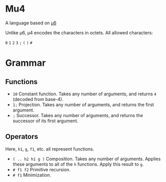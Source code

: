 # Mu4
A language based on [μ6](https://github.com/bforte/mu6/)

Unlike μ6, μ4 encodes the characters in octets. All allowed characters:

`0` `1` `2` `3` `;` `(` `)` `#`

# Grammar
## Functions
* `10` Constant function. Takes any number of arguments, and returns `4` (decoded from base-4).
* `1;` Projection. Takes any number of arguments, and returns the first argument.
* `;` Successor. Takes any number of arguments, and returns the successor of its first argument.
## Operators
Here, `h1`, `g`, `f1`, etc. all represent functions.
* `( .. h2 h1 g )` Composition. Takes any number of arguments. Applies these arguments to all of the `h` functions. Apply this result to `g`.
* `# f1 f2` Primitive recursion.
* `# f1` Minimization.
